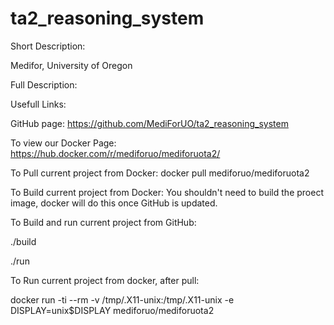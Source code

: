 # ta2_reasoning_system

Short Description:

Medifor, University of Oregon

Full Description:



Usefull Links:

GitHub page:
https://github.com/MediForUO/ta2_reasoning_system

To view our Docker Page:
https://hub.docker.com/r/mediforuo/mediforuota2/

To Pull current project from Docker:
docker pull mediforuo/mediforuota2

To Build current project from Docker:
You shouldn't need to build the proect image, docker will do this once GitHub is updated.

To Build and run current project from GitHub:

./build

./run

To Run current project from docker, after pull:

docker run -ti --rm -v /tmp/.X11-unix:/tmp/.X11-unix -e DISPLAY=unix$DISPLAY mediforuo/mediforuota2


